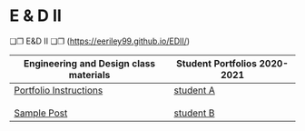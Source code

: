 # E & D II

❏❐ E&D II ❏❐ (https://eeriley99.github.io/EDII/)
<table class="tg">
<thead>
  <tr>
    <th class="tg-096r">Engineering and Design class materials</th>
    <th class="tg-096r">Student Portfolios 2020-2021</th>
  </tr>
</thead>
<tbody>
  <tr>
    <td class="tg-096r"><a href="https://eeriley99.github.io/EDI/about.html" target="_blank" rel="noopener noreferrer">Portfolio Instructions</a><br><br><a href="https://eeriley99.github.io/EDI/sample.html" target="_blank" rel="noopener noreferrer">Sample Post</a></td>
    <td class="tg-096r"><a href="https://eeriley99.github.io/EDI/sample.html" target="_blank" rel="noopener noreferrer">student A</a><br><br><a href="https://eeriley99.github.io/EDI/sample.html" target="_blank" rel="noopener noreferrer">student B</a></td>
  </tr>
</tbody> 
</table>
